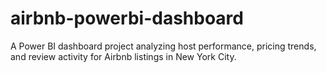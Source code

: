 # airbnb-powerbi-dashboard
A Power BI dashboard project analyzing host performance, pricing trends, and review activity for Airbnb listings in New York City.
